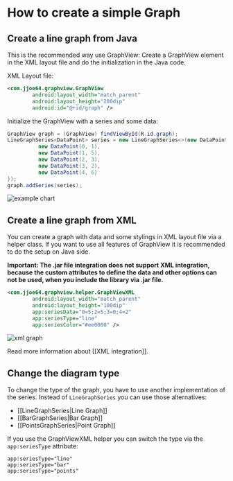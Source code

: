 # How to create a simple Graph

## Create a line graph from Java

This is the recommended way use GraphView: Create a GraphView element in the XML layout file and do the initialization in the Java code.

XML Layout file:

```xml
<com.jjoe64.graphview.GraphView
        android:layout_width="match_parent"
        android:layout_height="200dip"
        android:id="@+id/graph" />
```

Initialize the GraphView with a series and some data: 

```java
GraphView graph = (GraphView) findViewById(R.id.graph);
LineGraphSeries<DataPoint> series = new LineGraphSeries<>(new DataPoint[] {
          new DataPoint(0, 1),
          new DataPoint(1, 5),
          new DataPoint(2, 3),
          new DataPoint(3, 2),
          new DataPoint(4, 6)
});
graph.addSeries(series);
```

![example chart](https://raw.githubusercontent.com/jjoe64/GraphView/master/doc-assets/Screenshot_20161011_210215_1.png)

## Create a line graph from XML

You can create a graph with data and some stylings in XML layout file via a helper class. If you want to use all features of GraphView it is recommended to do the setup on Java side.

**Important: The .jar file integration does not support XML integration, because the custom attributes to define the data and other options can not be used, when you include the library via .jar file.**

```xml
<com.jjoe64.graphview.helper.GraphViewXML
        android:layout_width="match_parent"
        android:layout_height="100dip"
        app:seriesData="0=5;2=5;3=0;4=2"
        app:seriesType="line"
        app:seriesColor="#ee0000" />
```

![xml graph](https://raw.githubusercontent.com/jjoe64/GraphView/master/doc-assets/5901645_1.png)

Read more information about [[XML integration]]. 

## Change the diagram type

To change the type of the graph, you have to use another implementation of the series. Instead of `LineGraphSeries` you can use those alternatives:

* [[LineGraphSeries|Line Graph]]
* [[BarGraphSeries|Bar Graph]]
* [[PointsGraphSeries|Point Graph]]

If you use the GraphViewXML helper you can switch the type via the `app:seriesType` attribute:

```
app:seriesType="line"
app:seriesType="bar"
app:seriesType="points"
```